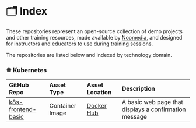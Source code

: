 # 🗂️ Index

These repositories represent an open-source collection of demo projects and other training resources, made available by [Noomedia](https://github.com/noomedia), and designed for instructors and educators to use during training sessions.

The repositories are listed below and indexed by technology domain.

### ☸️ Kubernetes

| GitHub Repo | Asset Type | Asset Location | Description |
| :--- | :--- | :--- | :--- |
| [k8s-frontend-basic](https://github.com/trainingdemos/k8s-frontend-basic) | Container Image | [Docker Hub](https://hub.docker.com/r/trainingdemos/k8s-frontend-basic) | A basic web page that displays a confirmation message |
